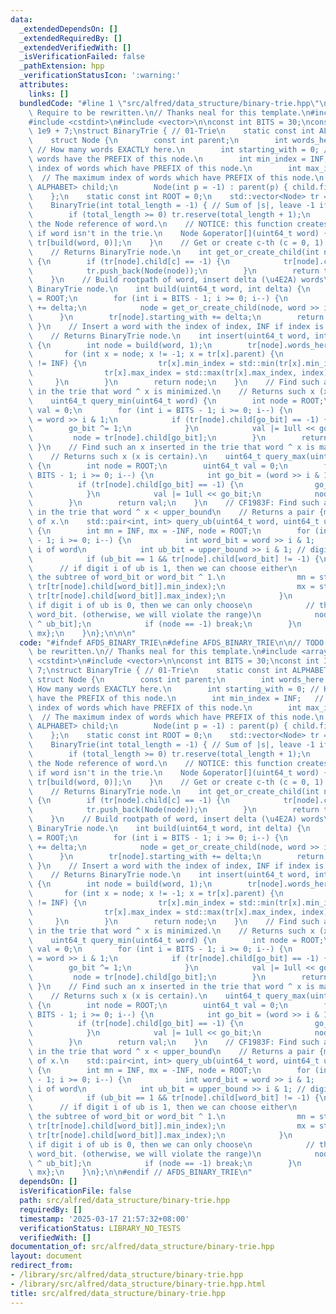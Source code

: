 ```yaml
---
data:
  _extendedDependsOn: []
  _extendedRequiredBy: []
  _extendedVerifiedWith: []
  _isVerificationFailed: false
  _pathExtension: hpp
  _verificationStatusIcon: ':warning:'
  attributes:
    links: []
  bundledCode: "#line 1 \"src/alfred/data_structure/binary-trie.hpp\"\n\n\n\n// TODO:\
    \ Require to be rewritten.\n// Thanks neal for this template.\n#include <array>\n\
    #include <cstdint>\n#include <vector>\n\nconst int BITS = 30;\nconst int INF =\
    \ 1e9 + 7;\nstruct BinaryTrie { // 01-Trie\n    static const int ALPHABET = 2;\n\
    \    struct Node {\n        const int parent;\n        int words_here = 0;   \
    \ // How many words EXACTLY here.\n        int starting_with = 0; // How many\
    \ words have the PREFIX of this node.\n        int min_index = INF;   // The minimum\
    \ index of words which have PREFIX of this node.\n        int max_index = -INF;\
    \  // The maximum index of words which have PREFIX of this node.\n        std::array<int,\
    \ ALPHABET> child;\n        Node(int p = -1) : parent(p) { child.fill(-1); }\n\
    \    };\n    static const int ROOT = 0;\n    std::vector<Node> tr = {Node()};\n\
    \    BinaryTrie(int total_length = -1) { // Sum of |s|, leave -1 if don't know.\n\
    \        if (total_length >= 0) tr.reserve(total_length + 1);\n    }\n    // Returns\
    \ the Node reference of word.\n    // NOTICE: this function creates a new Node\
    \ if word isn't in the trie.\n    Node &operator[](uint64_t word) {\n        return\
    \ tr[build(word, 0)];\n    }\n    // Get or create c-th (c = 0, 1) child of node\n\
    \    // Returns BinaryTrie node.\n    int get_or_create_child(int node, int c)\
    \ {\n        if (tr[node].child[c] == -1) {\n            tr[node].child[c] = (int)tr.size();\n\
    \            tr.push_back(Node(node));\n        }\n        return tr[node].child[c];\n\
    \    }\n    // Build rootpath of word, insert delta (\u4E2A) words\n    // Returns\
    \ BinaryTrie node.\n    int build(uint64_t word, int delta) {\n        int node\
    \ = ROOT;\n        for (int i = BITS - 1; i >= 0; i--) {\n            tr[node].starting_with\
    \ += delta;\n            node = get_or_create_child(node, word >> i & 1);\n  \
    \      }\n        tr[node].starting_with += delta;\n        return node;\n   \
    \ }\n    // Insert a word with the index of index, INF if index is unknown.\n\
    \    // Returns BinaryTrie node.\n    int insert(uint64_t word, int index = INF)\
    \ {\n        int node = build(word, 1);\n        tr[node].words_here += 1;\n \
    \       for (int x = node; x != -1; x = tr[x].parent) {\n            if (index\
    \ != INF) {\n                tr[x].min_index = std::min(tr[x].min_index, index);\n\
    \                tr[x].max_index = std::max(tr[x].max_index, index);\n       \
    \     }\n        }\n        return node;\n    }\n    // Find such an x inserted\
    \ in the trie that word ^ x is minimized.\n    // Returns such x (x is certain).\n\
    \    uint64_t query_min(uint64_t word) {\n        int node = ROOT;\n        uint64_t\
    \ val = 0;\n        for (int i = BITS - 1; i >= 0; i--) {\n            int go_bit\
    \ = word >> i & 1;\n            if (tr[node].child[go_bit] == -1) {\n        \
    \        go_bit ^= 1;\n            }\n            val |= 1ull << go_bit;\n   \
    \         node = tr[node].child[go_bit];\n        }\n        return val;\n   \
    \ }\n    // Find such an x inserted in the trie that word ^ x is maximized.\n\
    \    // Returns such x (x is certain).\n    uint64_t query_max(uint64_t word)\
    \ {\n        int node = ROOT;\n        uint64_t val = 0;\n        for (int i =\
    \ BITS - 1; i >= 0; i--) {\n            int go_bit = (word >> i & 1) ^ 1;\n  \
    \          if (tr[node].child[go_bit] == -1) {\n                go_bit ^= 1;\n\
    \            }\n            val |= 1ull << go_bit;\n            node = tr[node].child[go_bit];\n\
    \        }\n        return val;\n    }\n    // CF1983F: Find such an x inserted\
    \ in the trie that word ^ x < upper_bound\n    // Returns a pair {min_index, max_index}\
    \ of x.\n    std::pair<int, int> query_ub(uint64_t word, uint64_t upper_bound)\
    \ {\n        int mn = INF, mx = -INF, node = ROOT;\n        for (int i = BITS\
    \ - 1; i >= 0; i--) {\n            int word_bit = word >> i & 1;      // digit\
    \ i of word\n            int ub_bit = upper_bound >> i & 1; // digit i of ub\n\
    \            if (ub_bit == 1 && tr[node].child[word_bit] != -1) {\n          \
    \      // if digit i of ub is 1, then we can choose either\n                //\
    \ the subtree of word_bit or word_bit ^ 1.\n                mn = std::min(mn,\
    \ tr[tr[node].child[word_bit]].min_index);\n                mx = std::max(mx,\
    \ tr[tr[node].child[word_bit]].max_index);\n            }\n            // else\
    \ if digit i of ub is 0, then we can only choose\n            // the subtree of\
    \ word_bit. (otherwise, we will violate the range)\n            node = tr[node].child[word_bit\
    \ ^ ub_bit];\n            if (node == -1) break;\n        }\n        return {mn,\
    \ mx};\n    }\n};\n\n\n"
  code: "#ifndef AFDS_BINARY_TRIE\n#define AFDS_BINARY_TRIE\n\n// TODO: Require to\
    \ be rewritten.\n// Thanks neal for this template.\n#include <array>\n#include\
    \ <cstdint>\n#include <vector>\n\nconst int BITS = 30;\nconst int INF = 1e9 +\
    \ 7;\nstruct BinaryTrie { // 01-Trie\n    static const int ALPHABET = 2;\n   \
    \ struct Node {\n        const int parent;\n        int words_here = 0;    //\
    \ How many words EXACTLY here.\n        int starting_with = 0; // How many words\
    \ have the PREFIX of this node.\n        int min_index = INF;   // The minimum\
    \ index of words which have PREFIX of this node.\n        int max_index = -INF;\
    \  // The maximum index of words which have PREFIX of this node.\n        std::array<int,\
    \ ALPHABET> child;\n        Node(int p = -1) : parent(p) { child.fill(-1); }\n\
    \    };\n    static const int ROOT = 0;\n    std::vector<Node> tr = {Node()};\n\
    \    BinaryTrie(int total_length = -1) { // Sum of |s|, leave -1 if don't know.\n\
    \        if (total_length >= 0) tr.reserve(total_length + 1);\n    }\n    // Returns\
    \ the Node reference of word.\n    // NOTICE: this function creates a new Node\
    \ if word isn't in the trie.\n    Node &operator[](uint64_t word) {\n        return\
    \ tr[build(word, 0)];\n    }\n    // Get or create c-th (c = 0, 1) child of node\n\
    \    // Returns BinaryTrie node.\n    int get_or_create_child(int node, int c)\
    \ {\n        if (tr[node].child[c] == -1) {\n            tr[node].child[c] = (int)tr.size();\n\
    \            tr.push_back(Node(node));\n        }\n        return tr[node].child[c];\n\
    \    }\n    // Build rootpath of word, insert delta (\u4E2A) words\n    // Returns\
    \ BinaryTrie node.\n    int build(uint64_t word, int delta) {\n        int node\
    \ = ROOT;\n        for (int i = BITS - 1; i >= 0; i--) {\n            tr[node].starting_with\
    \ += delta;\n            node = get_or_create_child(node, word >> i & 1);\n  \
    \      }\n        tr[node].starting_with += delta;\n        return node;\n   \
    \ }\n    // Insert a word with the index of index, INF if index is unknown.\n\
    \    // Returns BinaryTrie node.\n    int insert(uint64_t word, int index = INF)\
    \ {\n        int node = build(word, 1);\n        tr[node].words_here += 1;\n \
    \       for (int x = node; x != -1; x = tr[x].parent) {\n            if (index\
    \ != INF) {\n                tr[x].min_index = std::min(tr[x].min_index, index);\n\
    \                tr[x].max_index = std::max(tr[x].max_index, index);\n       \
    \     }\n        }\n        return node;\n    }\n    // Find such an x inserted\
    \ in the trie that word ^ x is minimized.\n    // Returns such x (x is certain).\n\
    \    uint64_t query_min(uint64_t word) {\n        int node = ROOT;\n        uint64_t\
    \ val = 0;\n        for (int i = BITS - 1; i >= 0; i--) {\n            int go_bit\
    \ = word >> i & 1;\n            if (tr[node].child[go_bit] == -1) {\n        \
    \        go_bit ^= 1;\n            }\n            val |= 1ull << go_bit;\n   \
    \         node = tr[node].child[go_bit];\n        }\n        return val;\n   \
    \ }\n    // Find such an x inserted in the trie that word ^ x is maximized.\n\
    \    // Returns such x (x is certain).\n    uint64_t query_max(uint64_t word)\
    \ {\n        int node = ROOT;\n        uint64_t val = 0;\n        for (int i =\
    \ BITS - 1; i >= 0; i--) {\n            int go_bit = (word >> i & 1) ^ 1;\n  \
    \          if (tr[node].child[go_bit] == -1) {\n                go_bit ^= 1;\n\
    \            }\n            val |= 1ull << go_bit;\n            node = tr[node].child[go_bit];\n\
    \        }\n        return val;\n    }\n    // CF1983F: Find such an x inserted\
    \ in the trie that word ^ x < upper_bound\n    // Returns a pair {min_index, max_index}\
    \ of x.\n    std::pair<int, int> query_ub(uint64_t word, uint64_t upper_bound)\
    \ {\n        int mn = INF, mx = -INF, node = ROOT;\n        for (int i = BITS\
    \ - 1; i >= 0; i--) {\n            int word_bit = word >> i & 1;      // digit\
    \ i of word\n            int ub_bit = upper_bound >> i & 1; // digit i of ub\n\
    \            if (ub_bit == 1 && tr[node].child[word_bit] != -1) {\n          \
    \      // if digit i of ub is 1, then we can choose either\n                //\
    \ the subtree of word_bit or word_bit ^ 1.\n                mn = std::min(mn,\
    \ tr[tr[node].child[word_bit]].min_index);\n                mx = std::max(mx,\
    \ tr[tr[node].child[word_bit]].max_index);\n            }\n            // else\
    \ if digit i of ub is 0, then we can only choose\n            // the subtree of\
    \ word_bit. (otherwise, we will violate the range)\n            node = tr[node].child[word_bit\
    \ ^ ub_bit];\n            if (node == -1) break;\n        }\n        return {mn,\
    \ mx};\n    }\n};\n\n#endif // AFDS_BINARY_TRIE\n"
  dependsOn: []
  isVerificationFile: false
  path: src/alfred/data_structure/binary-trie.hpp
  requiredBy: []
  timestamp: '2025-03-17 21:57:32+08:00'
  verificationStatus: LIBRARY_NO_TESTS
  verifiedWith: []
documentation_of: src/alfred/data_structure/binary-trie.hpp
layout: document
redirect_from:
- /library/src/alfred/data_structure/binary-trie.hpp
- /library/src/alfred/data_structure/binary-trie.hpp.html
title: src/alfred/data_structure/binary-trie.hpp
---
```

